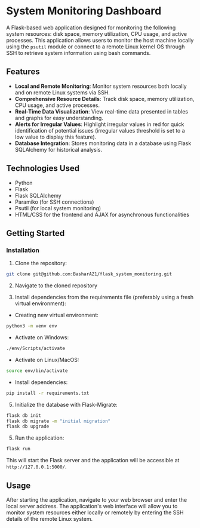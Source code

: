 
# System Monitoring Dashboard

A Flask-based web application designed for monitoring the following system resources: disk space, memory utilization, CPU usage, and active processes. This application allows users to monitor the host machine locally using the `psutil` module or connect to a remote Linux kernel OS through SSH to retrieve system information using bash commands. 

## Features

- **Local and Remote Monitoring**: Monitor system resources both locally and on remote Linux systems via SSH.
- **Comprehensive Resource Details**: Track disk space, memory utilization, CPU usage, and active processes.
- **Real-Time Data Visualization**: View real-time data presented in tables and graphs for easy understanding.
- **Alerts for Irregular Values**: Highlight irregular values in red for quick identification of potential issues (irregular values threshold is set to a low value to display this feature).
- **Database Integration**: Stores monitoring data in a database using Flask SQLAlchemy for historical analysis.

## Technologies Used

- Python
- Flask
- Flask SQLAlchemy
- Paramiko (for SSH connections)
- Psutil (for local system monitoring)
- HTML/CSS for the frontend and AJAX for asynchronous functionalities

## Getting Started

### Installation

1. Clone the repository:
```bash
git clone git@github.com:BasharAZ1/flask_system_monitoring.git
```

2. Navigate to the cloned repository

3. Install dependencies from the requirements file (preferably using a fresh virtual environment):
* Creating new virtual environment:
```bash
python3 -m venv env
```
* Activate on Windows:
```bash
./env/Scripts/activate
```
* Activate on Linux/MacOS:
```bash
source env/bin/activate
```
* Install dependencies:
```bash
pip install -r requirements.txt
```

5. Initialize the database with Flask-Migrate:
```bash
flask db init
flask db migrate -m "initial migration"
flask db upgrade
```

5. Run the application:
```bash
flask run
```

This will start the Flask server and the application will be accessible at `http://127.0.0.1:5000/`.

## Usage

After starting the application, navigate to your web browser and enter the local server address. The application's web interface will allow you to monitor system resources either locally or remotely by entering the SSH details of the remote Linux system.
